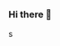 ### Hi there 👋

<!--
**vefaayyildiz/vefaayyildiz** is a ✨ _special_ ✨ repository because its `README.md` (this file) appears on your GitHub profile.

Here are some ideas to get you started:

- 🔭 I’m currently working on autonomous driving systems for vehicles.
- 🌱 I’m currently learning data science at the master's level.
- 👯 I’m looking to collaborate on AI and machine learning projects, especially in the field of aerospace and automotive engineering.
- 🤔 I’m looking for help with integrating AI systems into AV applications.
- 💬 Ask me about anything related to aerospace engineering, autonomous driving, AI, and machine learning.
- 📫 How to reach me: dayyildiz@floridapoly.edu or vefa@connectedwise.com
- ⚡ Fun fact: I have a passion for both the skies above and the roads below, constantly working to make them smarter and safer with AI.

-->s
